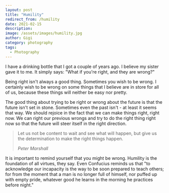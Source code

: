 ```yaml
---
layout: post
title: "Humility"
redirect_from: /humility
date: 2021-02-15
description:
image: /assets/images/humility.jpg
author: Gigi
category: photography
tags:
  - Photography
---
```


I have a drinking bottle that I got a couple of years ago. I believe my sister
gave it to me. It simply says: "What if you're right, and they are wrong?"

Being right isn't always a good thing. Sometimes you wish to be wrong. I
certainly wish to be wrong on some things that I believe are in store for all of
us, because these things will neither be easy nor pretty.

The good thing about trying to be right or wrong about the future is that the
future isn't set in stone. Sometimes even the past isn't - at least it seems
that way. We should rejoice in the fact that we can make things right, right
now. We can right our previous wrongs and try to do the right thing right now so
that the future will steer itself in the right direction.

> Let us not be content to wait and see what will happen, but give us the
> determination to make the right things happen.
>
> <cite>Peter Marshall</cite>

It is important to remind yourself that you might be wrong. Humility is the
foundation of all virtues, they say. Even Confucius reminds us that "to
acknowledge our incapacity is the way to be soon prepared to teach others; for
from the moment that a man is no longer full of himself, nor puffed up with
empty pride, whatever good he learns in the morning he practices before night."
